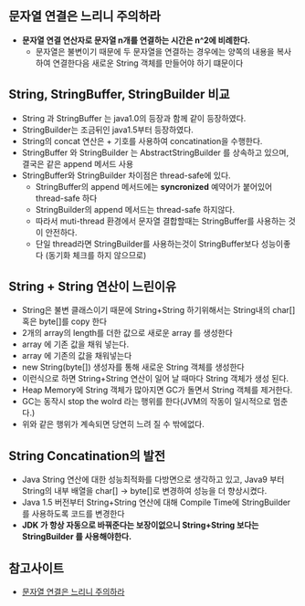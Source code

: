 ## 문자열 연결은 느리니 주의하라
- **문자열 연결 연산자로 문자열 n개를 연결하는 시간은 n^2에 비례한다.**
    - 문자열은 불변이기 때문에 두 문자열을 연결하는 경우에는 양쪽의 내용을 복사하여 연결한다음 새로운 String 객체를 만들어야 하기 떄문이다

## String, StringBuffer, StringBuilder 비교
- String 과 StringBuffer 는 java1.0의 등장과 함께 같이 등장하였다.
- StringBuilder는 조금뒤인 java1.5부터 등장하였다.
- String의 concat 연산은 + 기호를 사용하여 concatination을 수행한다.
- StringBuffer 와 StringBuilder 는 AbstractStringBuilder 를 상속하고 있으며, 결국은 같은 append 메서드 사용
- StringBuffer와 StringBuilder 차이점은 thread-safe에 있다.
   - StringBuffer의 append 메서드에는 **syncronized** 예약어가 붙어있어 thread-safe 하다
   - StringBuilder의 append 메서드는 thread-safe 하지않다.
   - 따라서 muti-thread 환경에서 문자열 결합할때는 StringBuffer를 사용하는 것이 안전하다.
   - 단일 thread라면 StringBuilder를 사용하는것이 StringBuffer보다 성능이좋다 (동기화 체크를 하지 않으므로)

## String + String 연산이 느린이유
- String은 불변 클래스이기 때문에 String+String 하기위해서는 String내의 char[] 혹은 byte[]를 copy 한다
- 2개의 array의 length를 더한 값으로 새로운 array 를 생성한다
- array 에 기존 값을 채워 넣는다.
- array 에 기존의 값을 채워넣는다
- new String(byte[]) 생성자를 통해 새로운 String 객체를 생성한다
- 이런식으로 하면 String+String 연산이 일어 날 때마다 String 객체가 생성 된다.
- Heap Memory에 String 객체가 많아지면 GC가 돌면서 String 객체를 제거한다.
- GC는 동작시 stop the wolrd 라는 행위를 한다(JVM의 작동이 일시적으로 멈춘다.)
- 위와 같은 행위가 계속되면 당연히 느려 질 수 밖에없다.

## String Concatination의 발전
- Java String 연산에 대한 성능최적화를 다방면으로 생각하고 있고, Java9 부터 String의 내부 배열을
char[] -> byte[]로 변경하여 성능을 더 향상시켰다.
- Java 1.5 버전부터 String+String 연산에 대해 Compile Time에 StringBuilder 를 사용하도록 코드를 변경한다
- **JDK 가 항상 자동으로 바꿔준다는 보장이없으니 String+String 보다는 StringBuilder 를 사용해야한다.**

## 참고사이트
- [문자열 연결은 느리니 주의하라](https://jaehun2841.github.io/2019/03/01/effective-java-item63/#%EC%84%9C%EB%A1%A0)
